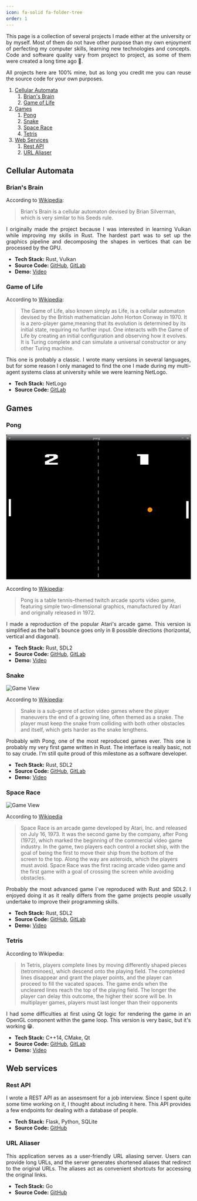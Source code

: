 ```yaml
---
icon: fa-solid fa-folder-tree
order: 1
---
```


<p align="justify">This page is a collection of several projects I made either
at the university or by myself. Most of them do not have other purpose than my
own enjoyment of perfecting my computer skills, learning new technologies and
concepts. Code and software quality vary from project to project, as some of
them were created a long time ago &#128116;.</p>

<p align="justify">All projects here are 100% mine, but as long you credit me
you can reuse the source code for your own purposes.</p>

1. [Cellular Automata](#cellular-automata)
    1. [Brian's Brain](#brians-brain)
    2. [Game of Life](#game-of-life)
2. [Games](#games)
    1. [Pong](#pong)
    2. [Snake](#snake)
    3. [Space Race](#space-race)
    4. [Tetris](#tetris)
3. [Web Services](#web-services)
    1. [Rest API](#rest-api)
    2. [URL Aliaser](#url-aliaser)

## Cellular Automata

### Brian's Brain

According to [Wikipedia](https://en.wikipedia.org/wiki/Brian's_Brain):
> Brian's Brain is a cellular automaton devised by Brian Silverman, which is 
very similar to his Seeds rule. 

<p align="justify">
I originally made the project because I was interested in learning Vulkan while
improving my skills in Rust. The hardest part was to set up the graphics
pipeline and decomposing the shapes in vertices that can be processed by the
GPU.</p>

- **Tech Stack:** Rust, Vulkan
- **Source Code:** [GitHub](https://gitlab.com/boreec/brian-s-brain), [GitLab](https://github.com/boreec/Brian-s-Brain)
- **Demo:** [Video](https://www.youtube.com/watch?v=r0fTs15-Qg0)

### Game of Life

According to [Wikipedia](https://en.wikipedia.org/wiki/Conway%27s_Game_of_Life):
> The Game of Life, also known simply as Life, is a cellular automaton devised
by the British mathematician John Horton Conway in 1970. It is a zero-player
game,meaning that its evolution is determined by its initial state, requiring
no further input. One interacts with the Game of Life by creating an initial
configuration and observing how it evolves. It is Turing complete and can 
simulate a universal constructor or any other Turing machine. 

<p align="justify">This one is probably a classic. I wrote many versions in
several languages, but for some reason I only managed to find the one I made
during my multi-agent systems class at university while we were learning
NetLogo.</p>

- **Tech Stack:** NetLogo
- **Source Code:** [GitLab](https://gitlab.com/boreec/gol_1)

## Games

### Pong

![Game view](https://raw.githubusercontent.com/boreec/Pong/master/img/game.png)

According to [Wikipedia](https://en.wikipedia.org/wiki/Pong):
> Pong is a table tennis–themed twitch arcade sports video game, featuring
simple two-dimensional graphics, manufactured by Atari and originally released
in 1972.

<p align="justify">I made a reproduction of the popular Atari's arcade game.
This version is simplified as the ball's bounce goes only in 8 possible
directions (horizontal, vertical and diagonal).</p>

- **Tech Stack:** Rust, SDL2
- **Source Code:** [GitHub](https://github.com/boreec/Pong), [GitLab](https://gitlab.com/boreec/pong)
- **Demo:** [Video](https://www.youtube.com/watch?v=FyqXscHFBu0)

### Snake

![Game View](https://gitlab.com/boreec/snake/-/raw/master/img/snake.png)

According to [Wikipedia](https://en.wikipedia.org/wiki/Snake_(video_game_genre)):
> Snake is a sub-genre of action video games where the player maneuvers the end
of a growing line, often themed as a snake. The player must keep the snake from
colliding with both other obstacles and itself, which gets harder as the snake
lengthens.

<p align="justify">Probably with Pong, one of the most reproduced games ever.
This one is probably my very first game written in Rust. The interface is
really basic, not to say crude. I'm still quite proud of this milestone as a
software developer.</p>

- **Tech Stack:** Rust, SDL2
- **Source Code:** [GitHub](https://github.com/boreec/Snake), [GitLab](https://gitlab.com/boreec/snake)
- **Demo:** [Video](https://www.youtube.com/watch?v=Heaoez-ZWxA)

### Space Race

![Game View](https://gitlab.com/boreec/space-race/-/raw/master/asset/img/game.png)

According to [Wikipedia](https://en.wikipedia.org/wiki/Space_Race_(video_game))
> Space Race is an arcade game developed by Atari, Inc. and released on July 
16, 1973. It was the second game by the company, after Pong (1972), which
marked the beginning of the commercial video game industry. In the game, two
players each control a rocket ship, with the goal of being the first to move
their ship from the bottom of the screen to the top. Along the way are
asteroids, which the players must avoid. Space Race was the first racing arcade
video game and the first game with a goal of crossing the screen while avoiding
obstacles. 

<p align="justify">Probably the most advanced game I`ve reproduced with Rust
and SDL2. I enjoyed doing it as it really differs from the game projects people
usually undertake to improve their programming skills.</p>

- **Tech Stack:** Rust, SDL2
- **Source Code:** [GitHub](https://github.com/boreec/Space-Race), [GitLab](https://gitlab.com/boreec/space-race/)
- **Demo:** [Video](https://www.youtube.com/watch?v=bzm3udWB7Kc)

### Tetris

According to Wikipedia:
> In Tetris, players complete lines by moving differently shaped pieces
(tetrominoes), which descend onto the playing field. The completed lines
disappear and grant the player points, and the player can proceed to fill the
vacated spaces. The game ends when the uncleared lines reach the top of the
playing field. The longer the player can delay this outcome, the higher their
score will be. In multiplayer games, players must last longer than their
opponents

<p align="justify">I had some difficulties at first using Qt logic for
rendering the game in an OpenGL component within the game loop. This version
is very basic, but it's working &#128513;.</p>

- **Tech Stack:** C++14, CMake, Qt
- **Source Code:** [GitHub](https://github.com/boreec/Tetris), [GitLab](https://gitlab.com/boreec/tetris) 
- **Demo:** [Video](https://www.youtube.com/watch?v=kj1cXrnWwcY)

## Web services

### Rest API

<p align="justify">I wrote a REST API as an assesmsent for a job interview.
Since I spent quite some time working on it, I thought about including it here.
This API provides a few endpoints for dealing with a database of people.</p>

- **Tech Stack:** Flask, Python, SQLite
- **Source Code:** [GitHub](https://github.com/boreec/REST-API)

### URL Aliaser

<p align="justify">This application serves as a user-friendly URL aliasing
server. Users can provide long URLs, and the server generates shortened aliases
that redirect to the original URLs. The aliases act as convenient shortcuts for
accessing the original links.</p>

- **Tech Stack:** Go
- **Source Code:** [GitHub](https://github.com/boreec/url-aliaser)